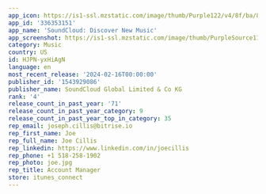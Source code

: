 ```yaml
---
app_icon: https://is1-ssl.mzstatic.com/image/thumb/Purple122/v4/8f/ba/8c/8fba8cc9-1a3f-5263-c8f3-55486832274a/AppIcon-0-0-1x_U007emarketing-0-7-0-85-220.png/1024x1024bb.png
app_id: '336353151'
app_name: 'SoundCloud: Discover New Music'
app_screenshot: https://is1-ssl.mzstatic.com/image/thumb/PurpleSource112/v4/40/d8/3a/40d83aea-6eb6-394a-b11f-b527e0629b44/d657f25e-89f1-46a4-b91f-2d3bc669075b_iPhoneX_1Aa.jpg/1242x2688bb.png
category: Music
country: US
id: HJPN-yxHiAgN
language: en
most_recent_release: '2024-02-16T00:00:00'
publisher_id: '1543929086'
publisher_name: SoundCloud Global Limited & Co KG
rank: '4'
release_count_in_past_year: '71'
release_count_in_past_year_category: 9
release_count_in_past_year_top_in_category: 35
rep_email: joseph.cillis@bitrise.io
rep_first_name: Joe
rep_full_name: Joe Cillis
rep_linkedin: https://www.linkedin.com/in/joecillis
rep_phone: +1 518-258-1902
rep_photo: joe.jpg
rep_title: Account Manager
store: itunes_connect
---
```

